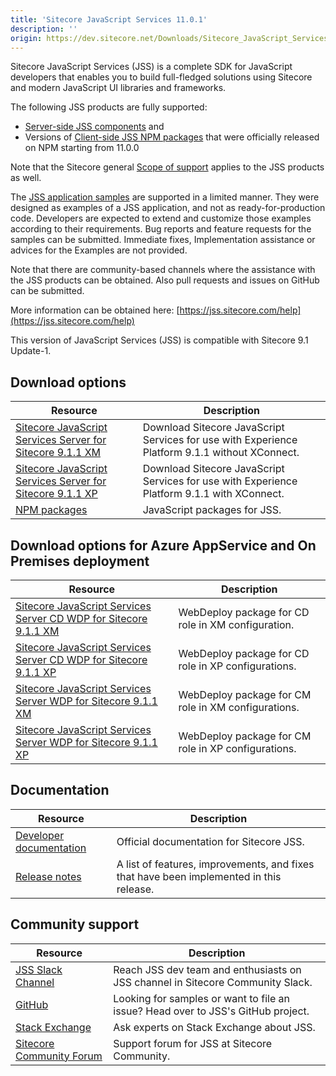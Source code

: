 ```yaml
---
title: 'Sitecore JavaScript Services 11.0.1'
description: ''
origin: https://dev.sitecore.net/Downloads/Sitecore_JavaScript_Services/110/Sitecore_JavaScript_Services_1101.aspx
---
```


Sitecore JavaScript Services (JSS) is a complete SDK for JavaScript developers that enables you to build full-fledged solutions using Sitecore and modern JavaScript UI libraries and frameworks.

The following JSS products are fully supported:

- [Server-side JSS components](/downloads/Sitecore_JavaScript_Services) and
- Versions of [Client-side JSS NPM packages](https://github.com/Sitecore/jss/tree/dev/packages) that were officially released on NPM starting from 11.0.0

Note that the Sitecore general [Scope of support](https://kb.sitecore.net/articles/463549#ScopeOfSupport) applies to the JSS products as well.

The [JSS application samples](https://github.com/Sitecore/jss/tree/dev/samples) are supported in a limited manner. They were designed as examples of a JSS application, and not as ready-for-production code. Developers are expected to extend and customize those examples according to their requirements. Bug reports and feature requests for the samples can be submitted. Immediate fixes, Implementation assistance or advices for the Examples are not provided.

Note that there are community-based channels where the assistance with the JSS products can be obtained. Also pull requests and issues on GitHub can be submitted.

More information can be obtained here: [https://jss.sitecore.com/help](https://jss.sitecore.com/help)

  <Alert variant='warning' mb={4}>
    <AlertIcon />
    This version of JavaScript Services (JSS) is compatible with Sitecore 9.1 Update-1.
  </Alert>

## Download options

| Resource                                                                                                                                                                                                                                                                                           | Description                                                                                    |
| -------------------------------------------------------------------------------------------------------------------------------------------------------------------------------------------------------------------------------------------------------------------------------------------------- | ---------------------------------------------------------------------------------------------- |
| [Sitecore JavaScript Services Server for Sitecore 9.1.1 XM](https://scdp.blob.core.windows.net/downloads/Sitecore%20JavaScript%20Services/110/Sitecore%20JavaScript%20Services%201101/Secure/Sitecore%20JavaScript%20Services%20Server%20for%20Sitecore%209.1.1%20XM%2011.0.1%20rev.%20190318.zip) | Download Sitecore JavaScript Services for use with Experience Platform 9.1.1 without XConnect. |
| [Sitecore JavaScript Services Server for Sitecore 9.1.1 XP](https://scdp.blob.core.windows.net/downloads/Sitecore%20JavaScript%20Services/110/Sitecore%20JavaScript%20Services%201101/Secure/Sitecore%20JavaScript%20Services%20Server%20for%20Sitecore%209.1.1%20XP%2011.0.1%20rev.%20190318.zip) | Download Sitecore JavaScript Services for use with Experience Platform 9.1.1 with XConnect.    |
| [NPM packages](https://www.npmjs.com/org/sitecore-jss)                                                                                                                                                                                                                                             | JavaScript packages for JSS.                                                                   |

## Download options for Azure AppService and On Premises deployment

| Resource                                                                                                                                                                                                                                                                                                             | Description                                         |
| -------------------------------------------------------------------------------------------------------------------------------------------------------------------------------------------------------------------------------------------------------------------------------------------------------------------- | --------------------------------------------------- |
| [Sitecore JavaScript Services Server CD WDP for Sitecore 9.1.1 XM](https://scdp.blob.core.windows.net/downloads/Sitecore%20JavaScript%20Services/110/Sitecore%20JavaScript%20Services%201101/Secure/Sitecore%20JavaScript%20Services%20Server%20for%20Sitecore%209.1.1%20XM%2011.0.1%20rev.%20190318%20CD.scwdp.zip) | WebDeploy package for CD role in XM configuration.  |
| [Sitecore JavaScript Services Server CD WDP for Sitecore 9.1.1 XP](https://scdp.blob.core.windows.net/downloads/Sitecore%20JavaScript%20Services/110/Sitecore%20JavaScript%20Services%201101/Secure/Sitecore%20JavaScript%20Services%20Server%20for%20Sitecore%209.1.1%20XP%2011.0.1%20rev.%20190318%20CD.scwdp.zip) | WebDeploy package for CD role in XP configurations. |
| [Sitecore JavaScript Services Server WDP for Sitecore 9.1.1 XM](https://scdp.blob.core.windows.net/downloads/Sitecore%20JavaScript%20Services/110/Sitecore%20JavaScript%20Services%201101/Secure/Sitecore%20JavaScript%20Services%20Server%20for%20Sitecore%209.1.1%20XM%2011.0.1%20rev.%20190318.scwdp.zip)         | WebDeploy package for CM role in XM configurations. |
| [Sitecore JavaScript Services Server WDP for Sitecore 9.1.1 XP](https://scdp.blob.core.windows.net/downloads/Sitecore%20JavaScript%20Services/110/Sitecore%20JavaScript%20Services%201101/Secure/Sitecore%20JavaScript%20Services%20Server%20for%20Sitecore%209.1.1%20XP%2011.0.1%20rev.%20190318.scwdp.zip)         | WebDeploy package for CM role in XP configurations. |

## Documentation

| Resource                                                | Description                                                                             |
| ------------------------------------------------------- | --------------------------------------------------------------------------------------- |
| [Developer documentation](https://jss.sitecore.net)     | Official documentation for Sitecore JSS.                                                |
| [Release notes](https://jss.sitecore.net/release-notes) | A list of features, improvements, and fixes that have been implemented in this release. |

## Community support

| Resource                                                                   | Description                                                                      |
| -------------------------------------------------------------------------- | -------------------------------------------------------------------------------- |
| [JSS Slack Channel](https://sitecorechat.slack.com/messages/jss)           | Reach JSS dev team and enthusiasts on JSS channel in Sitecore Community Slack.   |
| [GitHub](https://github.com/sitecore/jss)                                  | Looking for samples or want to file an issue? Head over to JSS's GitHub project. |
| [Stack Exchange](https://sitecore.stackexchange.com/questions/tagged/jss)  | Ask experts on Stack Exchange about JSS.                                         |
| [Sitecore Community Forum](https://community.sitecore.net/developers/f/40) | Support forum for JSS at Sitecore Community.                                     |
